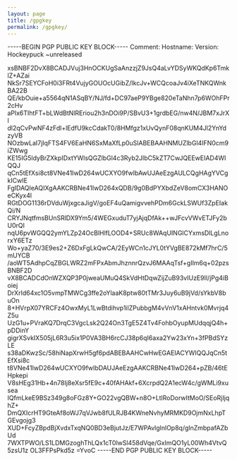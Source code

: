 ```yaml
---
layout: page
title: /gpgkey
permalink: /gpgkey/
---
```

-----BEGIN PGP PUBLIC KEY BLOCK-----
Comment: Hostname: 
Version: Hockeypuck ~unreleased

xsBNBF2DvX8BCADJVuj3HnOCKUgSaAnzzjZ9JsQ4aLvYDSyWKQdKp6TmklZ+AZai
NkSr7SEYCFoH0i3FRt4VujyGOUOcUGibZ/IkcJv+WCQcoaJv4iXeTNKQWnkBA22B
QE/kbOuie+a5564qN1ASqBY/NJ/fd+DC97aeP9YBge820eTaNhn7p6WOhFPr2cHv
aPlx6TIhtFT+bLWdBtNlREriou2h3nDOi9P/SBvU3+1grdbEG/nw4N/JBM7xJrXl
dl2qCvPwNF4zFdl+lEdfU9kcCdakT0/8HMfgz1xUvQynF08qnKUM4Jl2YnYdzyVB
NOzbwLaI7jIqFTS4FV6EaHN6SxMaXfLp0uSlABEBAAHNMUZlbGl4IFN0cm9iZWwg
KE15IG5ldyBrZXkpIDxtYWlsQGZlbGl4c3Ryb2JlbC5kZT7CwJQEEwEIAD4WIQQJ
qCn5tEfXsi8ct8VNe41IwD264wUCXYO9fwIbAwUJAeEzgAULCQgHAgYVCgkICwIE
FgIDAQIeAQIXgAAKCRBNe41IwD264xQDB/9g0BdPYXbdZeV8omCX3HANOeCKyx4l
RGtDOG1136rDVduWjxgcaJigV/goEF4uQamigvvehPDm6GckLSWUf3ZpEIakQi/N
CRYJNqtfmsBUnSRlDX9Ym5/4WEGxuduT7yjAjqDfAk++wJFcvVWvETJFy2bU0rQI
nqU6pvWGQQ2ymYLZp24OcBlHlfLOOD4+SRUc8WAqUINGlCYxmsDlLgLnorxY6ETz
Wo+yaZ70/3E9es2+Z6DxFgLkQwCA/2EyWCn1cJYL0tYVgBE872kMf7hrC/5mUYCB
/aoWT5AdhpCqZBGLWRZ2mFPxAbmJhznnrQzvJ6MAAqTsf+gIlm6q+02pzsBNBF2D
vX8BCADCdOnWZXQP3P0jweaUMuQ4SkVdHtDqwZijZuB93vIUzE9Il/jPg4iBoiej
DrXrId64xc1O5vmpTMWCg3ffe2oYlaaK8ptw80tTMr3Juy6uB9jVd/sYkbV8buOn
8+HVrpX07YRCFz4OwxMyL1LwBtdihvp1ilZPubbgM4vVnV1xAHntvk0Mvrjq4Z5u
UzG1u+PVraKQ7DrqC3VgcLsk2Q24On3TgE5Z4Tv4FohbOyupMUdqqjQ4h+pDDinY
gigrXSvkIX505jL6R3u5ix1P0VA3BH6rcCJ38p6qI6axa2Yw23xYn+3fPBdSYzLE
s38aDKwzSc/58hiNapXrwH5gf6pdABEBAAHCwHwEGAEIACYWIQQJqCn5tEfXsi8c
t8VNe41IwD264wUCXYO9fwIbDAUJAeEzgAAKCRBNe41IwD264+pZB/46tEHpkepi
V8sHEg31Hb+4n78Ij8eXsr5fE9c+40fAHAkf+6XcrpdQ2A1ecW4c/gWMLi9xusea
IQfmLkeE9BSz349g8oFGz8Y+GO22vgQBW+n8O+LtlRoDorwItMoO/SEoRjIjqhZ+
DmQXIcrHT9GteAf8oWJ7qVJwb8fULRJB4KWneNvhyMRMKD9OjmNxLhpTGEvgojg3
XUD+FcyZBpdBjXvdxTxqNQ0BD3eBjutJz/E7WPAvlglnlOp8q/glnZmbpafAZbUd
7WXTPWO/LS1LDMGzoghThLQx1cT0lwSl458dVqe/GxlmQO1yL00Wh4VtvQ5zsU1z
OL3FFPsPkd5z
=YvoC
-----END PGP PUBLIC KEY BLOCK-----

